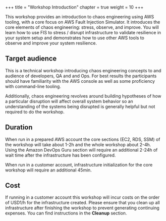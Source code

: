 +++
title = "Workshop Introduction"
chapter = true
weight = 10
+++

This workshop provides an introduction to chaos engineering using AWS tooling, with a core focus on AWS Fault Injection Simulator. It introduces the core elements of chaos engineering: stress, observe, and improve. You will learn how to use FIS to stress / disrupt infrastructure to validate resilience in your system setup and demonstrates how to use other AWS tools to observe and improve your system resilience.

## Target audience

This is a technical workshop introducing chaos engineering concepts to and audience of developers, QA and and Ops. For best results the participants should have familiarity with the AWS console as well as some proficiency with command-line tooling. 

Additionally, chaos engineering revolves around building hypotheses of how a particular disruption will affect overall system behavior so an understanding of the systems being disrupted is generally helpful but not required to do the workshop.

## Duration

When run in a prepared AWS account the core sections (EC2, RDS, SSM) of the workshop will take about 1-2h and the whole workshop about 2-4h. Using the Amazon DevOps Guru section will require an additional 2-24h of wait time after the infrastructure has been configured.

When run in a customer account, infrastructure initialization for the core workshop will require an additional 45min. 

## Cost

If running in a customer account this workshop will incur costs on the order of USD1/h for the infrastructure created. Please ensure that you clean up all infrastructure after finishing the workshop to prevent generating continuing expenses. You can find instructions in the **Cleanup** section. 
